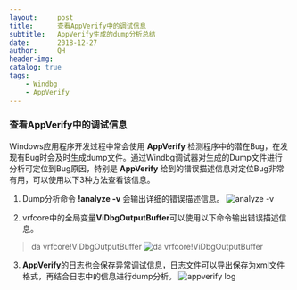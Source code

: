 ```yaml
---
layout:     post
title:      查看AppVerify中的调试信息
subtitle:   AppVerify生成的dump分析总结
date:       2018-12-27
author:     QH
header-img:
catalog: true
tags:
    - Windbg
    - AppVerify
---
```


### 查看AppVerify中的调试信息

Windows应用程序开发过程中常会使用 **AppVerify** 检测程序中的潜在Bug，在发现有Bug时会及时生成dump文件。通过Windbg调试器对生成的Dump文件进行分析可定位到Bug原因，特别是 **AppVerify** 给到的错误描述信息对定位Bug非常有用，可以使用以下3种方法查看该信息。

1. Dump分析命令 **!analyze -v** 会输出详细的错误描述信息。
![analyze -v](../../windbg-analyze-v.png)

2. vrfcore中的全局变量**ViDbgOutputBuffer**可以使用以下命令输出错误描述信息。
> da vrfcore!ViDbgOutputBuffer
![da vrfcore!ViDbgOutputBuffer](../../windbg-da-vidbgoutputbuffer.png)

3. **AppVerify**的日志也会保存异常调试信息，日志文件可以导出保存为xml文件格式，再结合日志中的信息进行dump分析。
![appverify log](../../appverify-log.png)